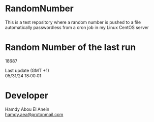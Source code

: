 # RandomNumber    
This is a test repository where a random number is pushed to a file automatically passwordless from a cron job in my Linux CentOS server    
# Random Number of the last run   
18687
      
Last update (GMT +1)    
05/31/24 18:00:01
# Developer    
Hamdy Abou El Anein   
hamdy.aea@protonmail.com
